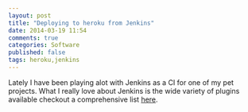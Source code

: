 ```yaml
---
layout: post
title: "Deploying to heroku from Jenkins"
date: 2014-03-19 11:54
comments: true
categories: Software
published: false
tags: heroku,jenkins
---
```


Lately I have been playing alot with Jenkins as a CI for one of my pet projects.
What I really love about Jenkins is the wide variety of plugins available checkout a comprehensive list
[here](http://http://jenkins-plugin-hub.heroku.com/).
